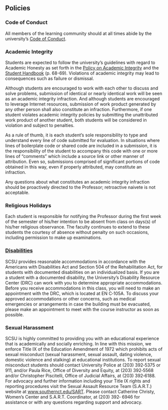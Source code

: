 ## Policies

### Code of Conduct

All members of the learning community should at all times abide by the university’s [Code of Conduct](http://southernct.edu/offices/judicialaffairs/StudentCodeofConductrevised6.16.16.pdf).

### Academic Integrity

Students are expected to follow the university’s guidelines with regard to Academic Honesty as set forth in the [Policy on Academic Integrity](https://www.southernct.edu/academics/schools/arts/Policy%20on%20Academic%20Misconduct.pdf) and the [Student Handbook](https://www.southernct.edu/guides/handbook/SCSUHandbook-2016-2017.pdf) (p. 68-69). Violations of academic integrity may lead to consequences such as failure or dismissal.

Although students are encouraged to work with each other to discuss and solve problems, submission of identical or nearly identical work will be seen as an academic integrity infraction. And although students are encouraged to leverage Internet resources, submission of work product generated by any other person shall also constitute an infraction. Furthermore, if one student violates academic integrity policies by submitting the unattributed work product of another student, both students will be considered in violation and subject to penalties.

As a rule of thumb, it is each student’s sole responsibility to type and understand every line of code submitted for evaluation. In situations where lines of boilerplate code or shared code are included in a submission, it is the responsibility of the student to accompany this code with one or more lines of “comments” which include a source link or other manner of attribution. Even so, submissions comprised of significant portions of code obtained in this way, even if properly attributed, may constitute an infraction.

Any questions about what constitutes an academic integrity infraction should be proactively directed to the Professor; retroactive naivete is not acceptable.

### Religious Holidays

Each student is responsible for notifying the Professor during the first week of the semester of his/her intention to be absent from class on days(s) of his/her religious observance. The faculty continues to extend to these students the courtesy of absence without penalty on such occasions, including permission to make up examinations.

### [Disabilities](https://www.southernct.edu/student-life/support/drc/information-for-faculty-staff.html)

SCSU provides reasonable accommodations in accordance with the Americans with Disabilities Act and Section 504 of the Rehabilitation Act, for students with documented disabilities on an individualized basis. If you are a student with a documented disability, the University’s Disability Resource Center (DRC) can work with you to determine appropriate accommodations. Before you receive accommodations in this class, you will need to make an appointment with the DRC, which is located at EN C‐105A. To discuss your approved accommodations or other concerns, such as medical emergencies or arrangements in case the building must be evacuated, please make an appointment to meet with the course instructor as soon as possible.

### Sexual Harassment

SCSU is highly committed to providing you with an educational experience that is academically and socially enriching. In line with this mission, we enforce Title IX of the Education Amendment of 1972 which prohibits acts of sexual misconduct (sexual harassment, sexual assault, dating violence, domestic violence and stalking) at educational institutions. To report sexual misconduct students should contact University Police at (203) 392‐5375 or 911, and/or Paula Rice, Office of Diversity and Equity, at (203) 392‐5568 and/or Christopher Piscitelli, Office of Judicial Affairs, at (203) 392‐6188. For advocacy and further information including your Title IX rights and reporting procedures visit the Sexual Assault Resource Team (S.A.R.T.) website at www.southernct.edu/SART. Please contact Catherine Christy, Women’s Center and S.A.R.T. Coordinator, at (203) 392‐ 6946 for assistance or with any questions regarding support and advocacy.
